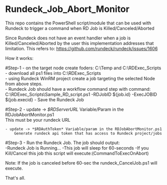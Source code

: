 # Rundeck_Job_Abort_Monitor

This repo contains the PowerShell script/module that can be used with Rundeck to trigger a command when RD Job is Killed/Canceled/Aborted

Since Rundeck does not have an event handler when a job is Killed/Canceled/Aborted by the user this implementation addresses that limitation. This refers to: https://github.com/rundeck/rundeck/issues/1606

How it works:

#Step-1
	- on the target node create foders: C:\Temp and C:\RDExec_Scripts  
	- download all ps1 files into C:\RDExec_Scripts  
	- using Rundeck WinRM project create a job targeting the selected Node from above steps.  
		- Rundeck Job should have a workflow command step with command: C:\RDExec_Scripts\Sample_RD_script.ps1 -RDJobID ${job.id} -ExecJOBID ${job.execid}
		- Save the Rundeck Job  

#Step-2
    - update -> *$RDServerURL* Variable/Param in the RDJobAbortMonitor.ps1  
        This must be your rundeck URL

    - update -> *$RDAuthToken* Variable/param in the RDJobAbortMonitor.ps1  
        Generate rundeck api token that has access to Rundeck project/jobs  

#Step-3
	- Run the Rundeck Job. The job should output:  
		 -Rundeck Job is Running...
		 -This job will sleep for 60-seconds
		 -If you Kill/Cancel this job this script will execute:$($CommandToExecOnAbort)
	 
Note: If the job is canceled before 60-sec the rundeck_CancelJob.ps1 will execute.


That's all.


